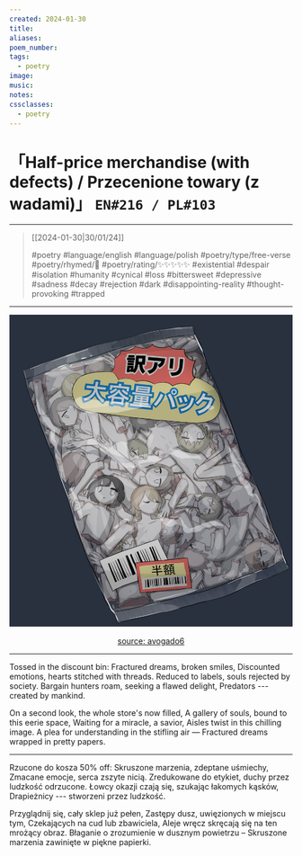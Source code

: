 ```yaml
---
created: 2024-01-30
title:
aliases:
poem_number:
tags:
  - poetry
image:
music:
notes:
cssclasses:
  - poetry
---
```

# 「Half-price merchandise (with defects) / Przecenione towary (z wadami)」 `EN#216 / PL#103`

---

> [[2024-01-30|30/01/24]]
> 
> #poetry 
> #language/english #language/polish 
> #poetry/type/free-verse 
> #poetry/rhymed/🔴 
> #poetry/rating/✨✨✨✨✨ 
> #existential #despair #isolation #humanity #cynical #loss #bittersweet #depressive #sadness #decay #rejection #dark #disappointing-reality #thought-provoking #trapped 

---

![poem-half-price_merchandise_(with_defects)](../!art/poem-half-price_merchandise_(with_defects).jpg)


<center class="img_caption"><a href="https://www.avogado6.com/diary2022?lightbox=dataItem-ldkg4hxf10" class="source-link">source: avogado6</a></center>

---

Tossed in the discount bin:
Fractured dreams, broken smiles,
Discounted emotions, hearts stitched with threads.
Reduced to labels, souls rejected by society.
Bargain hunters roam, seeking a flawed delight,
Predators --- created by mankind.

On a second look, the whole store's now filled,
A gallery of souls, bound to this eerie space,
Waiting for a miracle, a savior,
Aisles twist in this chilling image.
A plea for understanding in the stifling air —
Fractured dreams wrapped in pretty papers.

---

Rzucone do kosza 50% off:
Skruszone marzenia, zdeptane uśmiechy,
Zmacane emocje, serca zszyte nicią.
Zredukowane do etykiet, duchy przez ludzkość odrzucone.
Łowcy okazji czają się, szukając łakomych kąsków,
Drapieżnicy --- stworzeni przez ludzkość.

Przyglądnij się, cały sklep już pełen,
Zastępy dusz, uwięzionych w miejscu tym,
Czekających na cud lub zbawiciela,
Aleje wręcz skręcają się na ten mrożący obraz.
Błaganie o zrozumienie w dusznym powietrzu –
Skruszone marzenia zawinięte w piękne papierki.